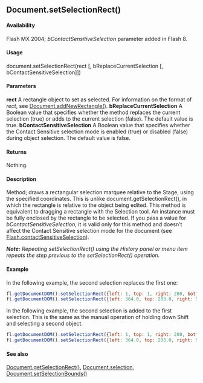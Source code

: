 ## Document.setSelectionRect()

#### Availability

Flash MX 2004; *bContactSensitiveSelection* parameter added in Flash 8.

#### Usage

document.setSelectionRect(rect [, bReplaceCurrentSelection [, bContactSensitiveSelection]])

#### Parameters

**rect** A rectangle object to set as selected. For information on the format of *rect*, see [Document.addNewRectangle()](../Document_object/Document10.md).
**bReplaceCurrentSelection** A Boolean value that specifies whether the method replaces the current selection (true) or adds to the current selection (false). The default value is true.
**bContactSensitiveSelection** A Boolean value that specifies whether the Contact Sensitive selection mode is enabled (true) or disabled (false) during object selection. The default value is false.

#### Returns

Nothing.

#### Description

Method; draws a rectangular selection marquee relative to the Stage, using the specified coordinates. This is unlike
document.getSelectionRect(), in which the rectangle is relative to the object being edited.
This method is equivalent to dragging a rectangle with the Selection tool. An instance must be fully enclosed by the rectangle to be selected.
If you pass a value for *bContactSensitiveSelection*, it is valid only for this method and doesn’t affect the Contact Sensitive selection mode for the document (see [Flash.contactSensitiveSelection](../Flash_object/Flash14.md)).

***Note:** Repeating setSelectionRect() using the History panel or menu item repeats the step previous to the setSelectionRect() operation.*

#### Example

In the following example, the second selection replaces the first one:

```javascript
fl.getDocumentDOM().setSelectionRect({left: 1, top: 1, right: 200, bottom: 200}); 
fl.getDocumentDOM().setSelectionRect({left: 364.0, top: 203.0, right: 508.0, bottom: 434.0}, true);
```

In the following example, the second selection is added to the first selection. This is the same as the manual operation of holding down Shift and selecting a second object.

```javascript
fl.getDocumentDOM().setSelectionRect({left: 1, top: 1, right: 200, bottom: 200}); 
fl.getDocumentDOM().setSelectionRect({left: 364.0, top: 203.0, right: 508.0, bottom: 434.0}, false);
```

#### See also

[Document.getSelectionRect()](../Document_object/Document84.md), [Document.selection](../Document_object/Document430.md), [Document.setSelectionBounds()](../Document_object/Document9658.md)
